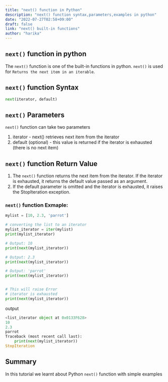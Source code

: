 ```yaml
---
title: "next() function in Python"
description: "next() function syntax,parameters,examples in python"
date: "2022-07-27T02:58+09:00"
draft: false
link: "next() built-in functions"
author: "harika"
---
```


## `next()` function in python
The `next()` function is one of the built-in functions in python.
`next()` is used for `Returns the next item in an iterable`.

## `next()` function Syntax
```python
next(iterator, default)
```
## `next()` Parameters
`next()` function can take two parameters

1. iterator - next() retrieves next item from the iterator
2. default (optional) - this value is returned if the iterator is exhausted (there is no next item)

## `next()` function Return Value

1. The `next()` function returns the next item from the iterator.
   If the iterator is exhausted, it returns the default value passed as an argument.
2. If the default parameter is omitted and the iterator is exhausted, it raises the StopIteration exception.

### `next()` function Exmaple:
```python
mylist = [10, 2.3, 'parrot']

# converting the list to an iterator
mylist_iterator = iter(mylist)
print(mylist_iterator)

# Output: 10
print(next(mylist_iterator))

# Output: 2.3
print(next(mylist_iterator))

# Output: 'parrot'
print(next(mylist_iterator))


# This will raise Error
# iterator is exhausted
print(next(mylist_iterator))
```
output
```python
<list_iterator object at 0x0133F628>
10
2.3
parrot
Traceback (most recent call last):
    print(next(mylist_iterator))
StopIteration
```
## Summary
In this tutorial we learnt about Python `next()` function with simple examples


